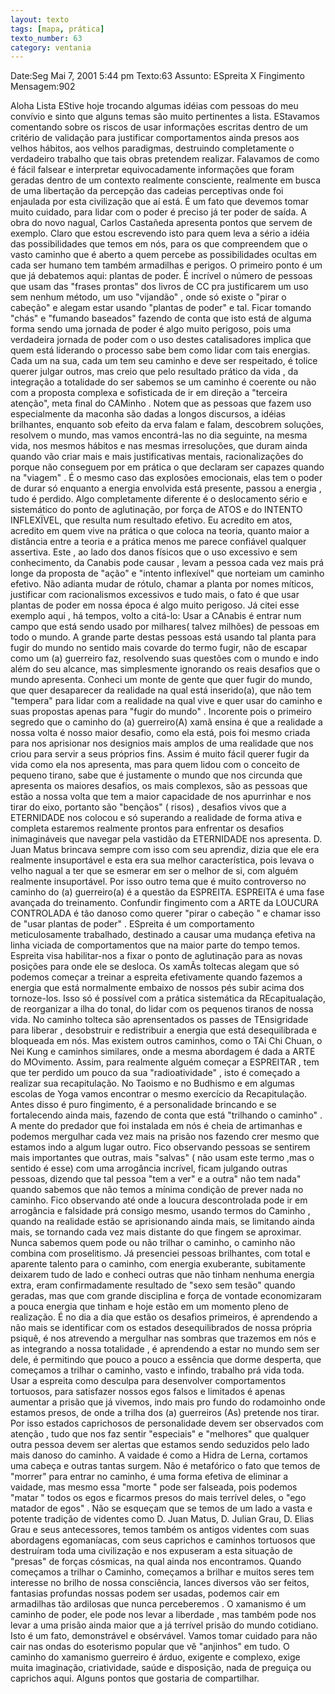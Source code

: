 ```yaml
---
layout: texto
tags: [mapa, prática]
texto_number: 63
category: ventania
---
```

Date:Seg Mai 7, 2001 5:44 pm
Texto:63
Assunto: ESpreita X Fingimento
Mensagem:902

Aloha Lista 
EStive hoje trocando algumas idéias com pessoas do meu convívio e sinto que alguns temas são muito pertinentes a lista. 
EStavamos comentando sobre os riscos de usar informações escritas dentro de um critério de validação para justificar comportamentos ainda presos aos velhos hábitos, aos velhos paradigmas, destruindo completamente o verdadeiro trabalho que tais obras pretendem realizar. 
Falavamos de como é fácil falsear e interpretar equivocadamente informações que foram geradas dentro de um contexto realmente consciente, realmente em busca de uma libertação da percepção das cadeias perceptivas onde foi enjaulada por esta civilização que aí está. 
É um fato que devemos tomar muito cuidado, para lidar com o poder é preciso já ter poder de saída. 
A obra do novo nagual, Carlos Castañeda apresenta pontos que servem de exemplo. 
Claro que estou escrevendo isto para quem leva a sério a idéia das possibilidades que temos em nós, para os que compreendem que o vasto caminho que é aberto a quem percebe as possibilidades ocultas em cada ser humano tem também armadilhas e perigos. 
O primeiro ponto é um que já debatemos aqui: plantas de poder. 
É incrível o número de pessoas que usam das "frases prontas" dos livros de CC pra justificarem um uso sem nenhum método, um uso "vijandão" , onde só existe o "pirar o cabeção" e alegam estar usando "plantas de poder" e tal. 
Ficar tomando "chás" e "fumando baseados" fazendo de conta que isto está de alguma forma sendo uma jornada de poder é algo muito perigoso, pois uma verdadeira jornada de poder com o uso destes catalisadores implica que quem está liderando o processo sabe bem como lidar com tais energias. 
Cada um na sua, cada um tem seu caminho e deve ser respeitado, é tolice querer julgar outros, mas creio que pelo resultado prático da vida , da integração a totalidade do ser sabemos se um caminho é coerente ou não com a proposta complexa e sofisticada de ir em direção a "terceira atenção", meta final do CAMinho . 
Notem que as pessoas que fazem uso especialmente da maconha são dadas a longos discursos, a idéias brilhantes, enquanto sob efeito da erva falam e falam, descobrem soluções, resolvem o mundo, mas vamos encontrá-las no dia seguinte, na mesma vida, nos mesmos hábitos e nas mesmas irresoluções, que duram ainda quando vão criar mais e mais justificativas mentais, racionalizações do porque não conseguem por em prática o que declaram ser capazes quando na "viagem" . 
É o mesmo caso das explosões emocionais, elas tem o poder de durar só enquanto a energia envolvida está presente, passou a energia , tudo é perdido. 
Algo completamente diferente é o deslocamento sério e sistemático do ponto de aglutinação, por força de ATOS e do INTENTO INFLEXÏVEL, que resulta num resultado efetivo. 
Eu acredito em atos, acredito em quem vive na prática o que coloca na teoria, quanto maior a distância entre a teoria e a prática menos me parece confiável qualquer assertiva. 
Este , ao lado dos danos físicos que o uso excessivo e sem conhecimento, da Canabis pode causar , levam a pessoa cada vez mais prá longe da proposta de "ação" e "intento inflexível" que norteiam um caminho efetivo. 
Não adianta mudar de rótulo, chamar a planta por nomes míticos, justificar com racionalismos excessivos e tudo mais, o fato é que usar plantas de poder em nossa época é algo muito perigoso. 
Já citei esse exemplo aqui , há tempos, volto a citá-lo: Usar a CAnabis é entrar num campo que está sendo usado por milhares( talvez milhões) de pessoas em todo o mundo. 
A grande parte destas pessoas está usando tal planta para fugir do mundo no sentido mais covarde do termo fugir, não de escapar como um (a) guerreiro faz, resolvendo suas questões com o mundo e indo além do seu alcance, mas simplesmente ignorando os reais desafios que o mundo apresenta. 
Conheci um monte de gente que quer fugir do mundo, que quer desaparecer da realidade na qual está inserido(a), que não tem "tempera" para lidar com a realidade na qual vive e quer usar do caminho e suas propostas apenas para "fugir do mundo" . 
Incorente pois o primeiro segredo que o caminho do (a) guerreiro(A) xamã ensina é que a realidade a nossa volta é nosso maior desafio, como ela está, pois foi mesmo criada para nos aprisionar nos designios mais amplos de uma realidade que nos criou para servir a seus próprios fins. 
Assim é muito fácil querer fugir da vida como ela nos apresenta, mas para quem lidou com o conceito de pequeno tirano, sabe que é justamente o mundo que nos circunda que apresenta os maiores desafios, os mais complexos, são as pessoas que estão a nossa volta que tem a maior capacidade de nos apurrinhar e nos tirar do eixo, portanto são "bençãos" ( risos) , desafios vivos que a ETERNIDADE nos colocou e só superando a realidade de forma ativa e completa estaremos realmente prontos para enfrentar os desafios inimagináveis que navegar pela vastidão da ETERNIDADE nos apresenta. 
D. Juan Matus brincava sempre com isso com seu aprendiz, dizia que ele era realmente insuportável e esta era sua melhor característica, pois levava o velho nagual a ter que se esmerar em ser o melhor de si, com alguém realmente insuportável. 
Por isso outro tema que é muito controverso no caminho do (a) guerreiro(a) é a questão da ESPREITA. 
ESPREITA é uma fase avançada do treinamento. 
Confundir fingimento com a ARTE da LOUCURA CONTROLADA é tão danoso como querer "pirar o cabeção " e chamar isso de "usar plantas de poder" . 
ESpreita é um comportamento meticulosamente trabalhado, destinado a causar uma mudança efetiva na linha viciada de comportamentos que na maior parte do tempo temos. 
Espreita visa habilitar-nos a fixar o ponto de aglutinação para as novas posições para onde ele se desloca. 
Os xamÃs toltecas alegam que só podemos começar a treinar a espreita efetivamente quando fazemos a energia que está normalmente embaixo de nossos pés subir acima dos tornoze-los. 
Isso só é possível com a prática sistemática da REcapitualação, de reorganizar a ilha do tonal, do lidar com os pequenos tiranos de nossa vida. 
No caminho tolteca são aprensentados os passes de TEnsigridade para liberar , desobstruir e redistribuir a energia que está desequilibrada e bloqueada em nós. 
Mas existem outros caminhos, como o TAi Chi Chuan, o Nei Kung e caminhos similares, onde a mesma abordagem é dada a ARTE do MOvimento. 
Assim, para realmente alguém começar a ESPREITAR , tem que ter perdido um pouco da sua "radioatividade" , isto é começado a realizar sua recapitulação. 
No Taoismo e no Budhismo e em algumas escolas de Yoga vamos encontrar o mesmo exercício da Recapitulação. 
Antes disso é puro fingimento, é a personalidade brincando e se fortalecendo ainda mais, fazendo de conta que está "trilhando o caminho" . 
A mente do predador que foi instalada em nós é cheia de artimanhas e podemos mergulhar cada vez mais na prisão nos fazendo crer mesmo que estamos indo a algum lugar outro. 
Fico observando pessoas se sentirem mais importantes que outras, mais "salvas" ( não usam este termo ,mas o sentido é esse) com uma arrogância incrível, ficam julgando outras pessoas, dizendo que tal pessoa "tem a ver" e a outra" não tem nada" quando sabemos que não temos a mínima condição de prever nada no caminho. 
Fico observando até onde a loucura descontrolada pode ir em arrogância e falsidade prá consigo mesmo, usando termos do Caminho , quando na realidade estão se aprisionando ainda mais, se limitando ainda mais, se tornando cada vez mais distante do que fingem se aproximar. 
Nunca sabemos quem pode ou não trilhar o caminho, o caminho não combina com proselitismo. 
Já presenciei pessoas brilhantes, com total e aparente talento para o caminho, com energia exuberante, subitamente deixarem tudo de lado e conheci outras que não tinham nenhuma energia extra, eram confirmadamente resultado de "sexo sem tesão" quando geradas, mas que com grande disciplina e força de vontade economizaram a pouca energia que tinham e hoje estão em um momento pleno de realização. 
É no dia a dia que estão os desafios primeiros, é aprendendo a não mais se identificar com os estados desequilibrados de nossa própria psiquê, é nos atrevendo a mergulhar nas sombras que trazemos em nós e as integrando a nossa totalidade , é aprendendo a estar no mundo sem ser dele, é permitindo que pouco a pouco a essência que dorme desperta, que começamos a trilhar o caminho, vasto e infindo, trabalho prá vida toda. 
Usar a espreita como desculpa para desenvolver comportamentos tortuosos, para satisfazer nossos egos falsos e limitados é apenas aumentar a prisão que já vivemos, indo mais pro fundo do rodamoinho onde estamos presos, de onde a trilha dos (a) guerreiros (As) pretende nos tirar. 
Por isso estados caprichosos de personalidade devem ser observados com atenção , tudo que nos faz sentir "especiais" e "melhores" que qualquer outra pessoa devem ser alertas que estamos sendo seduzidos pelo lado mais danoso do caminho. 
A vaidade é como a Hidra de Lerna, cortamos uma cabeça e outras tantas surgem. 
Não é metafórico o fato que temos de "morrer" para entrar no caminho, é uma forma efetiva de eliminar a vaidade, mas mesmo essa "morte " pode ser falseada, pois podemos "matar " todos os egos e ficarmos presos do mais terrível deles, o "ego matador de egos" . 
Não se esqueçam que se temos de um lado a vasta e potente tradição de videntes como D. Juan Matus, D. Julian Grau, D. Elias Grau e seus antecessores, temos também os antigos videntes com suas abordagens egomaníacas, com seus caprichos e caminhos tortuosos que destruíram toda uma civilização e nos expuseram a esta situação de "presas" de forças cósmicas, na qual ainda nos encontramos. 
Quando começamos a trilhar o Caminho, começamos a brilhar e muitos seres tem interesse no brilho de nossa consciência, lances diversos vão ser feitos, fantasias profundas nossas podem ser usadas, podemos cair em armadilhas tão ardilosas que nunca perceberemos . 
O xamanismo é um caminho de poder, ele pode nos levar a liberdade , mas também pode nos levar a uma prisão ainda maior que a já terrível prisão do mundo cotidiano. 
Isto é um fato, demonstrável e obsérvável. 
Vamos tomar cuidado para não cair nas ondas do esoterismo popular que vê "anjinhos" em tudo. 
O caminho do xamanismo guerreiro é árduo, exigente e complexo, exige muita imaginação, criatividade, saúde e disposição, nada de preguiça ou caprichos aqui. 
Alguns pontos que gostaria de compartilhar.